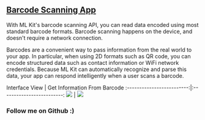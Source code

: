 <h2> <a href="https://github.com/icanerdogan/BarcodeScanning-MLKit"> Barcode Scanning App </a></h2>
<p>With ML Kit's barcode scanning API, you can read data encoded using most standard barcode formats. Barcode scanning happens on the device, and doesn't require a network connection.

Barcodes are a convenient way to pass information from the real world to your app. In particular, when using 2D formats such as QR code, you can encode structured data such as contact information or WiFi network credentials. Because ML Kit can automatically recognize and parse this data, your app can respond intelligently when a user scans a barcode.  </p>
Interface View        |  Get Information From Barcode
:-------------------------:|:-------------------------:
![](https://raw.githubusercontent.com/icanerdogan/MLKit-Android-Apps/master/App%20Images/BarcodeScannerApp1.jpg)  |  ![](https://raw.githubusercontent.com/icanerdogan/MLKit-Android-Apps/master/App%20Images/BarcodeScannerApp2.jpg)

<h3>Follow me on Github :) </h3>
